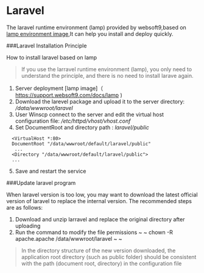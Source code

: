 # Laravel

The  laravel runtime environment (lamp) provided by websoft9,based on [lamp environment image](https://support.websoft9.com/docs/lamp),It can help you install and deploy quickly.

###Laravel Installation Principle

How to install laravel  based on lamp

>If you use the larravel runtime environment (lamp), you only need to understand the principle, and there is no need to install larave again.


1. Server deployment [lamp image]（ https://support.websoft9.com/docs/lamp )
2. Download the larevel package and upload it to the server directory: */data/wwwroot/laravel*
3. User Winscp connect to the server and edit the virtual host configuration file: */etc/httpd/vhost/vhost.conf* 
4. Set  DocumentRoot and directory path : *laravel/public*
 ~~~
   <VirtualHost *:80>
   DocumentRoot "/data/wwwroot/default/laravel/public"
    ...
   <Directory "/data/wwwroot/default/laravel/public">
   ...
   ~~~
5. Save and restart the service

###Update laravel program  

When laravel version is too low, you may want to download the latest official version of laravel to replace the internal version. The recommended steps are as follows:

1. Download and unzip larravel and replace the original directory after uploading
2. Run the command to modify the file permissions
~ ~
chown -R apache.apache /data/wwwroot/laravel
~ ~

>In the directory structure of the new version downloaded, the application root directory (such as public folder) should be consistent with the path (document root, directory) in the configuration file